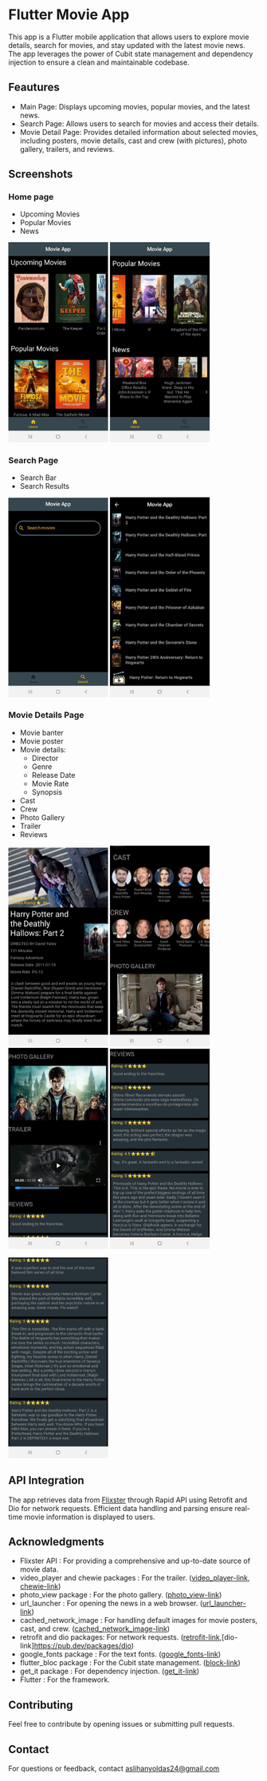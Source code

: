 # Flutter Movie App 

This app is a Flutter mobile application that allows users to explore movie details, search for movies, and stay updated with the latest movie news. The app leverages the power of Cubit state management and dependency injection to ensure a clean and maintainable codebase.

## Feautures

- Main Page: Displays upcoming movies, popular movies, and the latest news.
- Search Page: Allows users to search for movies and access their details.
- Movie Detail Page: Provides detailed information about selected movies, including posters, movie details, cast and crew (with pictures), photo gallery, trailers, and reviews.


## Screenshots
### Home page 
- Upcoming Movies
- Popular Movies
- News
<p float="left">
<img src="screenshots/main_page_1.jpeg" alt="main_page_1" width="200"/>
<img src="screenshots/main_page_2.jpeg" alt="main_page_2" width="200"/>
</p>

### Search Page
- Search Bar
- Search Results

<p float="left">
<img src="screenshots/search_page.jpeg" alt="search_page" width="200"/>
<img src="screenshots/search_results.jpeg" alt="search_results" width="200"/>
</p>

### Movie Details Page
- Movie banter
- Movie poster
- Movie details:
    - Director
    - Genre
    - Release Date
    - Movie Rate
    - Synopsis
- Cast
- Crew
- Photo Gallery
- Trailer
- Reviews

<p float="left">

<img src="screenshots/movie_page_1.jpeg" alt="movie_page_1" width="200"/>
<img src="screenshots/movie_page_2.jpeg" alt="movie_page_2" width="200"/>
<img src="screenshots/movie_page_3.jpeg" alt="movie_page_3" width="200"/>
<img src="screenshots/movie_page_4.jpeg" alt="movie_page_4" width="200"/>
</p>
<img src="screenshots/movie_page_5.jpeg" alt="movie_page_5" width="200"/>
</p>

## API Integration
The app retrieves data from [Flixster](https://rapidapi.com/apidojo/api/flixster) through Rapid API using Retrofit and Dio for network requests. Efficient data handling and parsing ensure real-time movie information is displayed to users.

## Acknowledgments

- Flixster API : For providing a comprehensive and up-to-date source of movie data.
- video_player and chewie packages : For the trailer. ([video_player-link](https://pub.dev/packages/video_player), [chewie-link](https://pub.dev/packages/chewie)) 
- photo_view package : For the photo gallery. ([photo_view-link](https://pub.dev/packages/photo_view))
- url_launcher : For opening the news in a web browser. ([url_launcher-link](https://pub.dev/packages/url_launcher))
- cached_network_image : For handling default images for movie posters, cast, and crew. ([cached_network_image-link](https://pub.dev/packages/cached_network_image))
- retrofit and dio packages: For network requests. ([retrofit-link](https://pub.dev/packages/retrofit),[dio-link]https://pub.dev/packages/dio)
- google_fonts package : For the text fonts. ([google_fonts-link](https://pub.dev/packages/google_fonts))
- flutter_bloc package : For the Cubit state management. ([block-link](https://pub.dev/packages/flutter_bloc))
- get_it package : For dependency injection. ([get_it-link](https://pub.dev/packages/get_it))
- Flutter : For the framework.

## Contributing
Feel free to contribute by opening issues or submitting pull requests. 

## Contact
For questions or feedback, contact aslihanyoldas24@gmail.com


